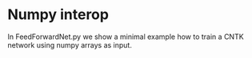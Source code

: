 # Numpy interop

<p> In FeedForwardNet.py we show a minimal example how to train a CNTK network using numpy arrays as input.</p>
